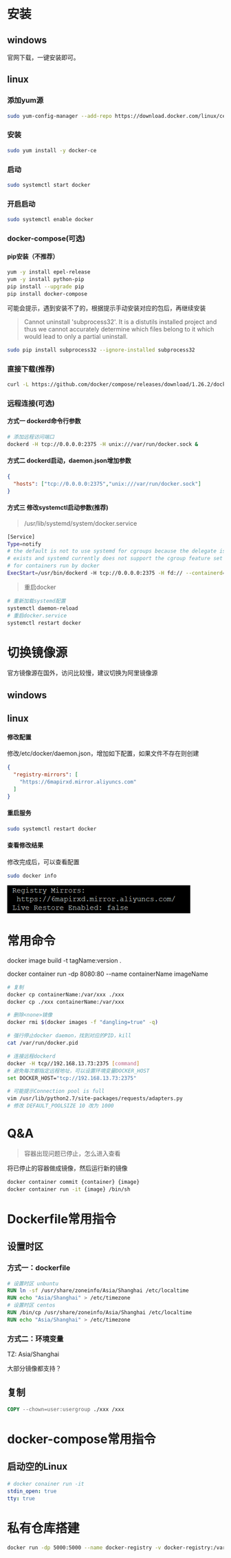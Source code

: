# 安装

## windows

官网下载，一键安装即可。

## linux

### 添加yum源

```bash
sudo yum-config-manager --add-repo https://download.docker.com/linux/centos/docker-ce.repo
```

### 安装

```bash
sudo yum install -y docker-ce
```

### 启动

```bash
sudo systemctl start docker
```

### 开启启动

```bash
sudo systemctl enable docker
```

### docker-compose(可选)

#### pip安装（不推荐）

```bash
yum -y install epel-release
yum -y install python-pip
pip install --upgrade pip
pip install docker-compose
```

可能会提示，遇到安装不了的，根据提示手动安装对应的包后，再继续安装

> Cannot uninstall 'subprocess32'. It is a distutils installed project and thus we cannot accurately determine which files belong to it which would lead to only a partial uninstall.

```bash
sudo pip install subprocess32 --ignore-installed subprocess32
```

### 直接下载(推荐)

```bash
curl -L https://github.com/docker/compose/releases/download/1.26.2/docker-compose-Linux-x86_64 > /usr/bin/docker-compose
```

### 远程连接(可选)

#### 方式一 dockerd命令行参数

```bash
# 添加远程访问端口
dockerd -H tcp://0.0.0.0:2375 -H unix:///var/run/docker.sock &
```

#### 方式二 dockerd启动，daemon.json增加参数

```json
{
  "hosts": ["tcp://0.0.0.0:2375","unix:///var/run/docker.sock"]
}
```

#### 方式三 修改systemctl启动参数(推荐)

> /usr/lib/systemd/system/docker.service

```bash
[Service]
Type=notify
# the default is not to use systemd for cgroups because the delegate issues still
# exists and systemd currently does not support the cgroup feature set required
# for containers run by docker
ExecStart=/usr/bin/dockerd -H tcp://0.0.0.0:2375 -H fd:// --containerd=/run/containerd/containerd.sock
```

> 重启docker

```bash
# 重新加载systemd配置
systemctl daemon-reload
# 重启docker.service
systemctl restart docker
```

# 切换镜像源

官方镜像源在国外，访问比较慢，建议切换为阿里镜像源

## windows

## linux

#### 修改配置

修改/etc/docker/daemon.json，增加如下配置，如果文件不存在则创建

```json
{
  "registry-mirrors": [
    "https://6mapirxd.mirror.aliyuncs.com"
  ]
}
```

#### 重启服务

```bash
sudo systemctl restart docker
```

#### 查看修改结果

修改完成后，可以查看配置

```bash
sudo docker info
```

![image-20200618101005334](docker学习笔记.assets/image-20200618101005334.png)

# 常用命令

docker image build -t tagName:version .

docker container run -dp 8080:80 --name containerName imageName

```bash
# 复制
docker cp containerName:/var/xxx ./xxx
docker cp ./xxx containerName:/var/xxx
```

```bash
# 删除<none>镜像
docker rmi $(docker images -f "dangling=true" -q)
```

```bash
# 强行停止docker daemon，找到对应的PID，kill
cat /var/run/docker.pid
```

```bash
# 连接远程dockerd
docker -H tcp//192.168.13.73:2375 [command]
# 避免每次都指定远程地址，可以设置环境变量DOCKER_HOST
set DOCKER_HOST="tcp://192.168.13.73:2375"
```

```bash
# 可能提示Connection pool is full
vim /usr/lib/python2.7/site-packages/requests/adapters.py
# 修改 DEFAULT_POOLSIZE 10 改为 1000
```

# Q&A

> 容器出现问题已停止，怎么进入查看

将已停止的容器做成镜像，然后运行新的镜像

```bash
docker container commit {container} {image}
docker container run -it {image} /bin/sh
```



# Dockerfile常用指令

## 设置时区

### 方式一：dockerfile

```dockerfile
# 设置时区 unbuntu
RUN ln -sf /usr/share/zoneinfo/Asia/Shanghai /etc/localtime
RUN echo "Asia/Shanghai" > /etc/timezone
# 设置时区 centos
RUN /bin/cp /usr/share/zoneinfo/Asia/Shanghai /etc/localtime
RUN echo "Asia/Shanghai" > /etc/timezone
```

### 方式二：环境变量

TZ: Asia/Shanghai

大部分镜像都支持？

## 复制

```dockerfile
COPY --chown=user:usergroup ./xxx /xxx
```

# docker-compose常用指令

## 启动空的Linux

```yml
# docker conainer run -it
stdin_open: true
tty: true
```

# 私有仓库搭建

```bash
docker run -dp 5000:5000 --name docker-registry -v docker-registry:/var/lib/registry registry
```

